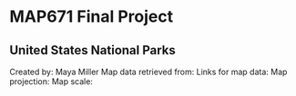# MAP671 Final Project
## United States National Parks
Created by: Maya Miller
Map data retrieved from: 
Links for map data:
Map projection:
Map scale:


